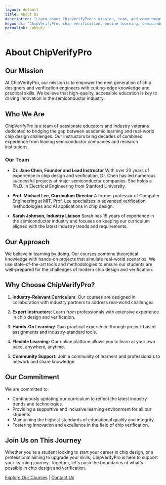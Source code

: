 ```yaml
---
layout: default
title: About Us
description: "Learn about ChipVerifyPro's mission, team, and commitment to excellence in chip verification education."
keywords: "ChipVerifyPro, chip verification, online learning, semiconductor industry, education"
permalink: /about/
---
```


# About ChipVerifyPro

## Our Mission

At ChipVerifyPro, our mission is to empower the next generation of chip designers and verification engineers with cutting-edge knowledge and practical skills. We believe that high-quality, accessible education is key to driving innovation in the semiconductor industry.

## Who We Are

ChipVerifyPro is a team of passionate educators and industry veterans dedicated to bridging the gap between academic learning and real-world chip design challenges. Our instructors bring decades of combined experience from leading semiconductor companies and research institutions.

### Our Team

- **Dr. Jane Chen, Founder and Lead Instructor**
  With over 20 years of experience in chip design and verification, Dr. Chen has led numerous successful projects at major semiconductor companies. She holds a Ph.D. in Electrical Engineering from Stanford University.

- **Prof. Michael Lee, Curriculum Director**
  A former professor of Computer Engineering at MIT, Prof. Lee specializes in advanced verification methodologies and AI applications in chip design.

- **Sarah Johnson, Industry Liaison**
  Sarah has 15 years of experience in the semiconductor industry and focuses on keeping our curriculum aligned with the latest industry trends and requirements.

## Our Approach

We believe in learning by doing. Our courses combine theoretical knowledge with hands-on projects that simulate real-world scenarios. We use state-of-the-art tools and methodologies to ensure our students are well-prepared for the challenges of modern chip design and verification.

## Why Choose ChipVerifyPro?

1. **Industry-Relevant Curriculum:** Our courses are designed in collaboration with industry partners to address real-world challenges.

2. **Expert Instructors:** Learn from professionals with extensive experience in chip design and verification.

3. **Hands-On Learning:** Gain practical experience through project-based assignments and industry-standard tools.

4. **Flexible Learning:** Our online platform allows you to learn at your own pace, anywhere, anytime.

5. **Community Support:** Join a community of learners and professionals to network and share knowledge.

## Our Commitment

We are committed to:

- Continuously updating our curriculum to reflect the latest industry trends and technologies.
- Providing a supportive and inclusive learning environment for all our students.
- Maintaining the highest standards of educational quality and integrity.
- Fostering innovation and excellence in the field of chip verification.

## Join Us on This Journey

Whether you're a student looking to start your career in chip design, or a professional aiming to upgrade your skills, ChipVerifyPro is here to support your learning journey. Together, let's push the boundaries of what's possible in chip design and verification.

[Explore Our Courses](../courses/) | [Contact Us](../contact/)
